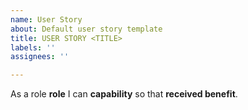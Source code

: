 ```yaml
---
name: User Story
about: Default user story template
title: USER STORY <TITLE>
labels: ''
assignees: ''

---
```


As a role **role** I can **capability** so that **received benefit**.

